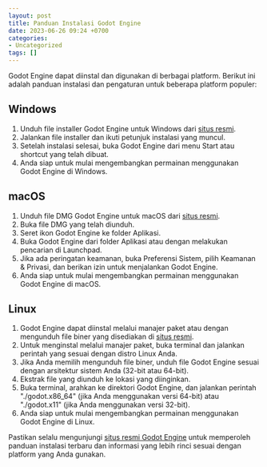 ```yaml
---
layout: post
title: Panduan Instalasi Godot Engine
date: 2023-06-26 09:24 +0700
categories:
- Uncategorized
tags: []
---
```

Godot Engine dapat diinstal dan digunakan di berbagai platform. Berikut ini adalah panduan instalasi dan pengaturan untuk beberapa platform populer:

## Windows
1. Unduh file installer Godot Engine untuk Windows dari [situs resmi](https://godotengine.org/download/windows/).
2. Jalankan file installer dan ikuti petunjuk instalasi yang muncul.
3. Setelah instalasi selesai, buka Godot Engine dari menu Start atau shortcut yang telah dibuat.
4. Anda siap untuk mulai mengembangkan permainan menggunakan Godot Engine di Windows.

## macOS
1. Unduh file DMG Godot Engine untuk macOS dari [situs resmi](https://godotengine.org/download/macos/).
2. Buka file DMG yang telah diunduh.
3. Seret ikon Godot Engine ke folder Aplikasi.
4. Buka Godot Engine dari folder Aplikasi atau dengan melakukan pencarian di Launchpad.
5. Jika ada peringatan keamanan, buka Preferensi Sistem, pilih Keamanan & Privasi, dan berikan izin untuk menjalankan Godot Engine.
6. Anda siap untuk mulai mengembangkan permainan menggunakan Godot Engine di macOS.

## Linux
1. Godot Engine dapat diinstal melalui manajer paket atau dengan mengunduh file biner yang disediakan di [situs resmi](https://godotengine.org/download/linux/).
2. Untuk menginstal melalui manajer paket, buka terminal dan jalankan perintah yang sesuai dengan distro Linux Anda.
3. Jika Anda memilih mengunduh file biner, unduh file Godot Engine sesuai dengan arsitektur sistem Anda (32-bit atau 64-bit).
4. Ekstrak file yang diunduh ke lokasi yang diinginkan.
5. Buka terminal, arahkan ke direktori Godot Engine, dan jalankan perintah "./godot.x86_64" (jika Anda menggunakan versi 64-bit) atau "./godot.x11" (jika Anda menggunakan versi 32-bit).
6. Anda siap untuk mulai mengembangkan permainan menggunakan Godot Engine di Linux.

Pastikan selalu mengunjungi [situs resmi Godot Engine](https://godotengine.org) untuk memperoleh panduan instalasi terbaru dan informasi yang lebih rinci sesuai dengan platform yang Anda gunakan.